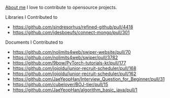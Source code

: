 [About me](https://ksh-code.github.io/about)
I love to contribute to opensource projects.

Libraries I Contributed to
- https://github.com/sindresorhus/refined-github/pull/4418
- https://github.com/jdesboeufs/connect-mongo/pull/301

Documents I Contributed to
- https://github.com/nolimits4web/swiper-website/pull/70
- https://github.com/nolimits4web/swiper/pull/3782
- https://github.com/9bow/PyTorch-tutorials-kr/pull/177
- https://github.com/jojoldu/junior-recruit-scheduler/pull/168
- https://github.com/jojoldu/junior-recruit-scheduler/pull/162
- https://github.com/JaeYeopHan/Interview_Question_for_Beginner/pull/31
- https://github.com/cubelover/BOJ-tier/pull/15
- https://github.com/JaeYeopHan/algorithm_basic_java/pull/1
